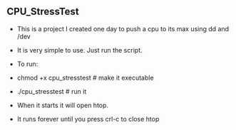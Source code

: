 ## CPU_StressTest

 - This is a project I created one day to push a cpu to its max using dd and /dev

 - It is very simple to use. Just run the script. 
 
  - To run:
  
  - chmod +x cpu_stresstest # make it executable
  
  - ./cpu_stresstest # run it
 
 - When it starts it will open htop. 

 - It runs forever until you press crl-c to close htop
